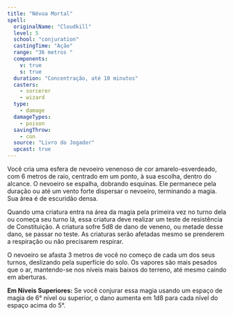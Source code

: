 ```yaml
---
title: "Névoa Mortal"
spell:
  originalName: "Cloudkill"
  level: 5
  school: "conjuration"
  castingTime: "Ação"
  range: "36 metros "
  components:
    v: true
    s: true
  duration: "Concentração, até 10 minutos"
  casters:
    - sorcerer
    - wizard
  type:
    - damage
  damageTypes:
    - poison
  savingThrow:
    - con
  source: "Livro do Jogador"
  upcast: true
---
```


Você cria uma esfera de nevoeiro venenoso de cor amarelo-esverdeado, com 6 metros de raio, centrado em um ponto, à sua escolha, dentro do alcance. O nevoeiro se espalha, dobrando esquinas. Ele permanece pela duração ou até um vento forte dispersar o nevoeiro, terminando a magia. Sua área é de escuridão densa.

Quando uma criatura entra na área da magia pela primeira vez no turno dela ou começa seu turno lá, essa criatura deve realizar um teste de resistência de Constituição. A criatura sofre 5d8 de dano de veneno, ou metade desse dano, se passar no teste. As criaturas serão afetadas mesmo se prenderem a respiração ou não precisarem respirar.

O nevoeiro se afasta 3 metros de você no começo de cada um dos seus turnos, deslizando pela superfície do solo. Os vapores são mais pesados que o ar, mantendo-se nos níveis mais baixos do terreno, até mesmo caindo em aberturas.

**Em Níveis Superiores:** Se você conjurar essa magia usando um espaço de magia de 6° nível ou superior, o dano aumenta em 1d8 para cada nível do espaço acima do 5°.
